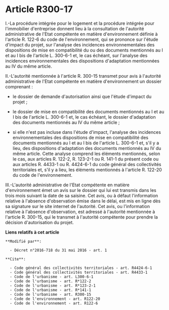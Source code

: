 # Article R300-17

I.-La procédure intégrée pour le logement et la procédure intégrée pour l'immobilier d'entreprise donnent lieu  à la
consultation de l'autorité administrative de l'Etat compétente en matière d'environnement définie à l'article R. 122-6 du
code de l'environnement, qui se prononce sur l'étude d'impact du projet, sur l'analyse des incidences environnementales des
dispositions de mise en compatibilité du ou des documents mentionnés au I et au I bis  de l'article L. 300-6-1 et, le cas
échéant, sur l'analyse des incidences environnementales des dispositions d'adaptation mentionnées au IV du même article. 

II.-L'autorité mentionnée à l'article R. 300-15 transmet pour avis à l'autorité administrative de l'Etat compétente en
matière d'environnement un dossier comprenant :

- le dossier de demande d'autorisation ainsi que l'étude d'impact du projet ;

- le dossier de mise en compatibilité des documents mentionnés au I et au I bis  de l'article L. 300-6-1 et, le cas échéant,
le dossier d'adaptation des documents mentionnés au IV du même article ;

- si elle n'est pas incluse dans l'étude d'impact, l'analyse des incidences environnementales des dispositions de mise en
compatibilité des documents mentionnés au I et au I bis  de l'article L. 300-6-1 et, s'il y a lieu, des dispositions
d'adaptation des documents mentionnés au IV du même article. Cette analyse comprend les éléments mentionnés, selon le cas,
aux articles R. 122-2, R. 123-2-1 ou R. 141-1 du présent code ou aux articles R. 4433-1 ou R. 4424-6-1 du code général des
collectivités territoriales et, s'il y a lieu, les éléments mentionnés à l'article R. 122-20 du code de l'environnement. 

III.-L'autorité administrative de l'Etat compétente en matière d'environnement émet un avis sur le dossier qui lui est
transmis dans les trois mois suivant la date de sa saisine. Cet avis, ou à défaut l'information relative à l'absence
d'observation émise dans le délai, est mis en ligne dès sa signature sur le site internet de l'autorité. Cet avis, ou
l'information relative à l'absence d'observation, est adressé à l'autorité mentionnée à l'article R. 300-15, qui le transmet
à l'autorité compétente pour prendre la décision d'autorisation du projet.

**Liens relatifs à cet article**

	**Modifié par**:

	  - Décret n°2016-718 du 31 mai 2016 - art. 1

	**Cite**:

	  - Code général des collectivités territoriales - art. R4424-6-1
	  - Code général des collectivités territoriales - art. R4433-1
	  - Code de l'urbanisme - art. L300-6-1
	  - Code de l'urbanisme - art. R*122-2
	  - Code de l'urbanisme - art. R*123-2-1
	  - Code de l'urbanisme - art. R*141-1
	  - Code de l'urbanisme - art. R300-15
	  - Code de l'environnement - art. R122-20
	  - Code de l'environnement - art. R122-6
